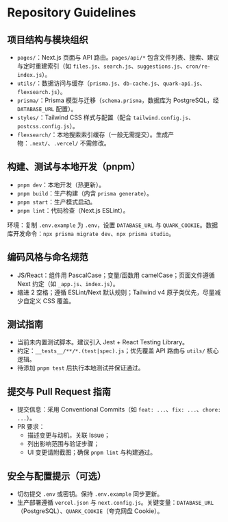 # Repository Guidelines

## 项目结构与模块组织
- `pages/`：Next.js 页面与 API 路由。`pages/api/*` 包含文件列表、搜索、建议与定时重建索引（如 `files.js`、`search.js`、`suggestions.js`、`cron/re-index.js`）。
- `utils/`：数据访问与缓存（`prisma.js`、`db-cache.js`、`quark-api.js`、`flexsearch.js`）。
- `prisma/`：Prisma 模型与迁移（`schema.prisma`，数据库为 PostgreSQL，经 `DATABASE_URL` 配置）。
- `styles/`：Tailwind CSS 样式与配置（配合 `tailwind.config.js`、`postcss.config.js`）。
- `flexsearch/`：本地搜索索引缓存（一般无需提交）。生成产物：`.next/`、`.vercel/` 不需修改。

## 构建、测试与本地开发（pnpm）
- `pnpm dev`：本地开发（热更新）。
- `pnpm build`：生产构建（内含 `prisma generate`）。
- `pnpm start`：生产模式启动。
- `pnpm lint`：代码检查（Next.js ESLint）。

环境：复制 `.env.example` 为 `.env`，设置 `DATABASE_URL` 与 `QUARK_COOKIE`。数据库开发命令：`npx prisma migrate dev`、`npx prisma studio`。

## 编码风格与命名规范
- JS/React：组件用 PascalCase；变量/函数用 camelCase；页面文件遵循 Next 约定（如 `_app.js`、`index.js`）。
- 缩进 2 空格；遵循 ESLint/Next 默认规则；Tailwind v4 原子类优先，尽量减少自定义 CSS 覆盖。

## 测试指南
- 当前未内置测试脚本。建议引入 Jest + React Testing Library。
- 约定：`__tests__/**/*.(test|spec).js`；优先覆盖 API 路由与 `utils/` 核心逻辑。
- 待添加 `pnpm test` 后执行本地测试并保证通过。

## 提交与 Pull Request 指南
- 提交信息：采用 Conventional Commits（如 `feat: ...`、`fix: ...`、`chore: ...`）。
- PR 要求：
  - 描述变更与动机，关联 Issue；
  - 列出影响范围与验证步骤；
  - UI 变更请附截图；确保 `pnpm lint` 与构建通过。

## 安全与配置提示（可选）
- 切勿提交 `.env` 或密钥。保持 `.env.example` 同步更新。
- 生产部署遵循 `vercel.json` 与 `next.config.js`。关键变量：`DATABASE_URL`（PostgreSQL）、`QUARK_COOKIE`（夸克网盘 Cookie）。
